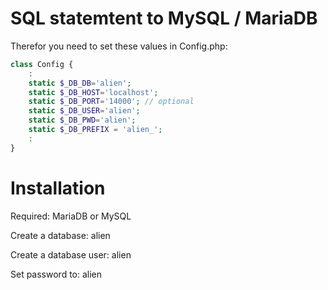# SQL statemtent to  MySQL / MariaDB

Therefor you need to set these values in Config.php: 
```php
class Config {
    :
    static $_DB_DB='alien';
    static $_DB_HOST='localhost';
    static $_DB_PORT='14000'; // optional
    static $_DB_USER='alien';
    static $_DB_PWD='alien';
    static $_DB_PREFIX = 'alien_';    
    :
}
```


# Installation

Required: MariaDB or MySQL

Create a database: alien

Create a database user: alien

Set password to: alien



